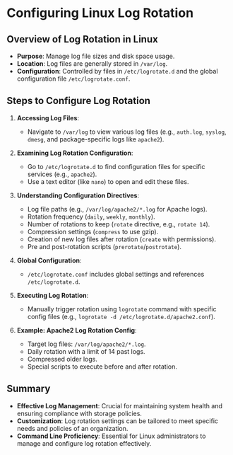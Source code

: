 # Configuring Linux Log Rotation

## Overview of Log Rotation in Linux

- **Purpose**: Manage log file sizes and disk space usage.
- **Location**: Log files are generally stored in `/var/log`.
- **Configuration**: Controlled by files in `/etc/logrotate.d` and the global configuration file `/etc/logrotate.conf`.

## Steps to Configure Log Rotation

1. **Accessing Log Files**:
   - Navigate to `/var/log` to view various log files (e.g., `auth.log`, `syslog`, `dmesg`, and package-specific logs like `apache2`).

2. **Examining Log Rotation Configuration**:
   - Go to `/etc/logrotate.d` to find configuration files for specific services (e.g., `apache2`).
   - Use a text editor (like `nano`) to open and edit these files.

3. **Understanding Configuration Directives**:
   - Log file paths (e.g., `/var/log/apache2/*.log` for Apache logs).
   - Rotation frequency (`daily`, `weekly`, `monthly`).
   - Number of rotations to keep (`rotate` directive, e.g., `rotate 14`).
   - Compression settings (`compress` to use gzip).
   - Creation of new log files after rotation (`create` with permissions).
   - Pre and post-rotation scripts (`prerotate`/`postrotate`).

4. **Global Configuration**:
   - `/etc/logrotate.conf` includes global settings and references `/etc/logrotate.d`.

5. **Executing Log Rotation**:
   - Manually trigger rotation using `logrotate` command with specific config files (e.g., `logrotate -d /etc/logrotate.d/apache2.conf`).

6. **Example: Apache2 Log Rotation Config**:
   - Target log files: `/var/log/apache2/*.log`.
   - Daily rotation with a limit of 14 past logs.
   - Compressed older logs.
   - Special scripts to execute before and after rotation.

## Summary

- **Effective Log Management**: Crucial for maintaining system health and ensuring compliance with storage policies.
- **Customization**: Log rotation settings can be tailored to meet specific needs and policies of an organization.
- **Command Line Proficiency**: Essential for Linux administrators to manage and configure log rotation effectively.
